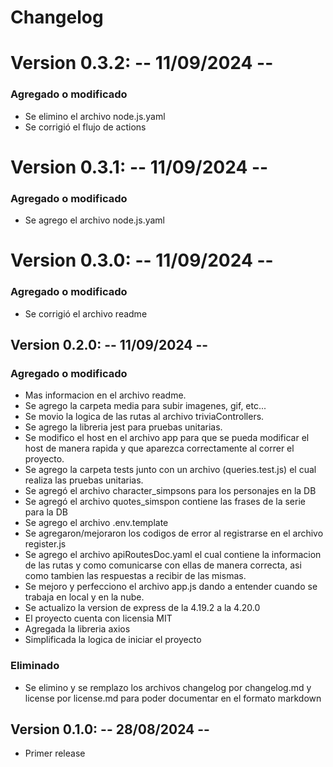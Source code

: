 # Changelog

# Version 0.3.2: -- 11/09/2024 --
### Agregado o modificado
   - Se elimino el archivo node.js.yaml
   - Se corrigió el flujo de actions

# Version 0.3.1: -- 11/09/2024 --
### Agregado o modificado
   - Se agrego el archivo node.js.yaml

# Version 0.3.0: -- 11/09/2024 --
### Agregado o modificado
   - Se corrigió el archivo readme

## Version 0.2.0: -- 11/09/2024 --
### Agregado o modificado
   - Mas informacion en el archivo readme.
   - Se agrego la carpeta media para subir imagenes, gif, etc...
   - Se movio la logica de las rutas al archivo triviaControllers.
   - Se agrego la libreria jest para pruebas unitarias.
   - Se modifico el host en el archivo app para que se pueda modificar el host de manera rapida y que aparezca correctamente al correr el proyecto.
   - Se agrego la carpeta tests junto con un archivo (queries.test.js) el cual realiza las pruebas unitarias.
   - Se agregó el archivo character_simpsons para los personajes en la DB
   - Se agregó el archivo quotes_simspon contiene las frases de la serie para la DB
   - Se agrego el archivo .env.template
   - Se agregaron/mejoraron los codigos de error al registrarse en el archivo register.js
   - Se agrego el archivo apiRoutesDoc.yaml el cual contiene la informacion de las rutas y como comunicarse con ellas de manera correcta, asi como tambien las respuestas a recibir de las mismas.
   - Se mejoro y perfecciono el archivo app.js dando a entender cuando se trabaja en local y en la nube.
   - Se actualizo la version de express de la 4.19.2 a la 4.20.0
   - El proyecto cuenta con licensia MIT
   - Agregada la libreria axios
   - Simplificada la logica de iniciar el proyecto

### Eliminado
   - Se elimino y se remplazo los archivos changelog por changelog.md y license por license.md para poder documentar en el formato markdown

## Version 0.1.0:  -- 28/08/2024 --
   - Primer release
